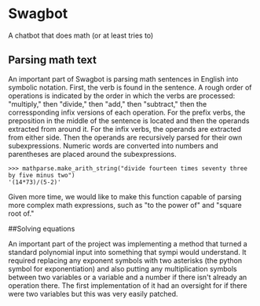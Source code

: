 # Swagbot
A chatbot that does math (or at least tries to)

## Parsing math text

An important part of Swagbot is parsing math sentences in English into symbolic
notation.  First, the verb is found in the sentence.  A rough order of operations
is indicated by the order in which the verbs are processed: "multiply," then
"divide," then "add," then "subtract," then the corressponding infix versions of
each operation.  For the prefix verbs, the preposition in the middle of the 
sentence is located and then the operands extracted from around it.  For the infix
verbs, the operands are extracted from either side.  Then the operands are recursively
parsed for their own subexpressions.  Numeric words are converted into numbers
and parentheses are placed around the subexpressions.

```
>>> mathparse.make_arith_string("divide fourteen times seventy three by five minus two")
'(14*73)/(5-2)'
```

Given more time, we would like to make this function capable of parsing more complex
math expressions, such as "to the power of" and "square root of."

##Solving equations

An important part of the project was implementing a method that turned a standard polynomial input into something that sympi would understand. It required replacing any exponent symbols with two asterisks (the python symbol for exponentiation) and also putting any multiplication symbols between two variables or a variable and a number if there isn't already an operation there. The first implementation of it had an oversight for if there were two variables but this was very easily patched.
